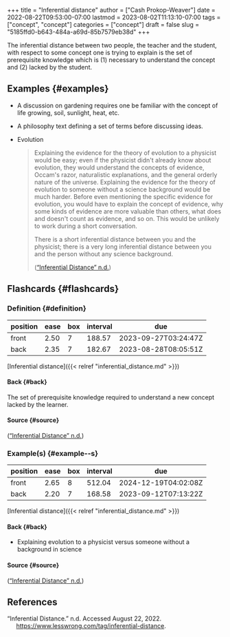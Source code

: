 +++
title = "Inferential distance"
author = ["Cash Prokop-Weaver"]
date = 2022-08-22T09:53:00-07:00
lastmod = 2023-08-02T11:13:10-07:00
tags = ["concept", "concept"]
categories = ["concept"]
draft = false
slug = "5185ffd0-b643-484a-a69d-85b7579eb38d"
+++

The inferential distance between two people, the teacher and the student, with respect to some concept one is trying to explain is the set of prerequisite knowledge which is (1) necessary to understand the concept and (2) lacked by the student.


## Examples {#examples}

-   A discussion on gardening requires one be familiar with the concept of life growing, soil, sunlight, heat, etc.
-   A philosophy text defining a set of terms before discussing ideas.
-   Evolution

    > Explaining the evidence for the theory of evolution to a physicist would be easy; even if the physicist didn't already know about evolution, they would understand the concepts of evidence, Occam's razor, naturalistic explanations, and the general orderly nature of the universe. Explaining the evidence for the theory of evolution to someone without a science background would be much harder. Before even mentioning the specific evidence for evolution, you would have to explain the concept of evidence, why some kinds of evidence are more valuable than others, what does and doesn't count as evidence, and so on. This would be unlikely to work during a short conversation.
    >
    > There is a short inferential distance between you and the physicist; there is a very long inferential distance between you and the person without any science background.
    >
    > (<a href="#citeproc_bib_item_1">“Inferential Distance” n.d.</a>)


## Flashcards {#flashcards}


### Definition {#definition}

| position | ease | box | interval | due                  |
|----------|------|-----|----------|----------------------|
| front    | 2.50 | 7   | 188.57   | 2023-09-27T03:24:47Z |
| back     | 2.35 | 7   | 182.67   | 2023-08-28T08:05:51Z |

[Inferential distance]({{< relref "inferential_distance.md" >}})


#### Back {#back}

The set of prerequisite knowledge required to understand a new concept lacked by the learner.


#### Source {#source}

(<a href="#citeproc_bib_item_1">“Inferential Distance” n.d.</a>)


### Example(s) {#example--s}

| position | ease | box | interval | due                  |
|----------|------|-----|----------|----------------------|
| front    | 2.65 | 8   | 512.04   | 2024-12-19T04:02:08Z |
| back     | 2.20 | 7   | 168.58   | 2023-09-12T07:13:22Z |

[Inferential distance]({{< relref "inferential_distance.md" >}})


#### Back {#back}

-   Explaining evolution to a physicist versus someone without a background in science


#### Source {#source}

(<a href="#citeproc_bib_item_1">“Inferential Distance” n.d.</a>)

## References

<style>.csl-entry{text-indent: -1.5em; margin-left: 1.5em;}</style><div class="csl-bib-body">
  <div class="csl-entry"><a id="citeproc_bib_item_1"></a>“Inferential Distance.” n.d. Accessed August 22, 2022. <a href="https://www.lesswrong.com/tag/inferential-distance">https://www.lesswrong.com/tag/inferential-distance</a>.</div>
</div>
